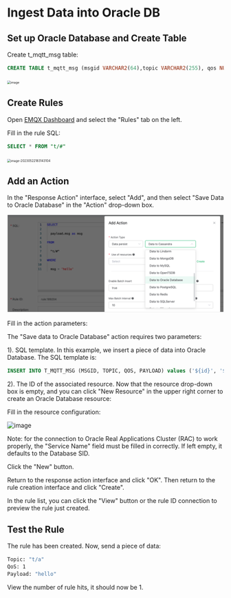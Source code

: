 # Ingest Data into Oracle DB

## Set up Oracle Database and Create Table

Create t_mqtt_msg table:

```sql
CREATE TABLE t_mqtt_msg (msgid VARCHAR2(64),topic VARCHAR2(255), qos NUMBER(1), payload NCLOB)
```

<img src="./assets/rule-engine/oracle_action_1.png" alt="image" style="zoom:50%;" />

## Create Rules

Open [EMQX Dashboard](http://127.0.0.1:18083/#/rules) and select the "Rules" tab on the left.

Fill in the rule SQL:

```sql
SELECT * FROM "t/#"
```

<img src="/Users/lena/Documents/GitHub/rebalancing/emqx-docs/en_US/rule/assets/rule-engine/rule_sql.png" alt="image-20230522183143104" style="zoom:50%;" />

## Add an Action

In the "Response Action" interface, select "Add", and then select "Save Data to Oracle Database" in the "Action" drop-down box.

<img src="./assets/rule-engine/oracle_action_2.png" alt="image-20230522182757372" style="zoom:50%;" />

Fill in the action parameters:

The "Save data to Oracle Database" action requires two parameters:

1). SQL template. In this example, we insert a piece of data into Oracle Database. The SQL template is:

```sql
INSERT INTO T_MQTT_MSG (MSGID, TOPIC, QOS, PAYLOAD) values ('${id}', '${topic}', '${qos}', '${payload}');
```

2). The ID of the associated resource. Now that the resource drop-down box is empty, and you can click "New Resource" in the upper right corner to create an Oracle Database resource:

Fill in the resource configuration:

![image](./assets/rule-engine/oracle_action_3.png)

Note: for the connection to Oracle Real Applications Cluster (RAC) to work properly, the "Service Name" field must be filled in correctly.  If left empty, it defaults to the Database SID.

Click the "New" button.

Return to the response action interface and click "OK". Then return to the rule creation interface and click "Create".

In the rule list, you can click the "View" button or the rule ID connection to preview the rule just created. 

## Test the Rule

The rule has been created. Now, send a piece of data:

```bash
Topic: "t/a"
QoS: 1
Payload: "hello"
```

View the number of rule hits, it should now be 1. 
